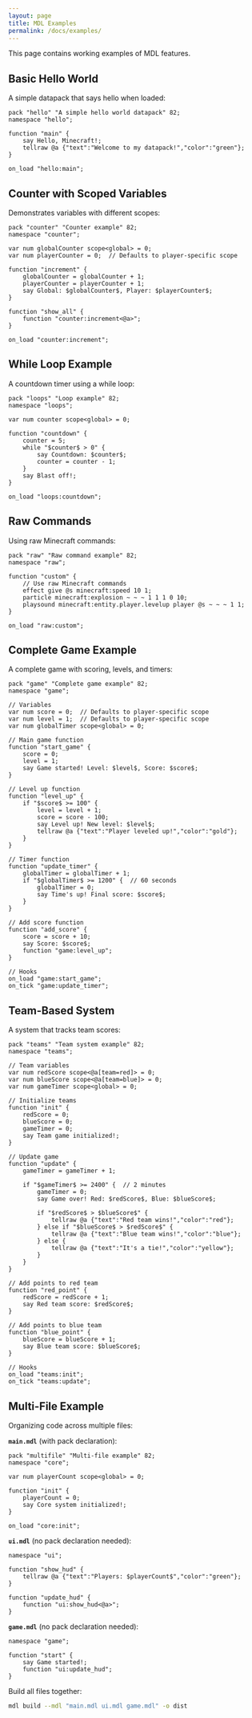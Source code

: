 ```yaml
---
layout: page
title: MDL Examples
permalink: /docs/examples/
---
```


This page contains working examples of MDL features.

## Basic Hello World

A simple datapack that says hello when loaded:

```mdl
pack "hello" "A simple hello world datapack" 82;
namespace "hello";

function "main" {
    say Hello, Minecraft!;
    tellraw @a {"text":"Welcome to my datapack!","color":"green"};
}

on_load "hello:main";
```

## Counter with Scoped Variables

Demonstrates variables with different scopes:

```mdl
pack "counter" "Counter example" 82;
namespace "counter";

var num globalCounter scope<global> = 0;
var num playerCounter = 0;  // Defaults to player-specific scope

function "increment" {
    globalCounter = globalCounter + 1;
    playerCounter = playerCounter + 1;
    say Global: $globalCounter$, Player: $playerCounter$;
}

function "show_all" {
    function "counter:increment<@a>";
}

on_load "counter:increment";
```

## While Loop Example

A countdown timer using a while loop:

```mdl
pack "loops" "Loop example" 82;
namespace "loops";

var num counter scope<global> = 0;

function "countdown" {
    counter = 5;
    while "$counter$ > 0" {
        say Countdown: $counter$;
        counter = counter - 1;
    }
    say Blast off!;
}

on_load "loops:countdown";
```

## Raw Commands

Using raw Minecraft commands:

```mdl
pack "raw" "Raw command example" 82;
namespace "raw";

function "custom" {
    // Use raw Minecraft commands
    effect give @s minecraft:speed 10 1;
    particle minecraft:explosion ~ ~ ~ 1 1 1 0 10;
    playsound minecraft:entity.player.levelup player @s ~ ~ ~ 1 1;
}

on_load "raw:custom";
```

## Complete Game Example

A complete game with scoring, levels, and timers:

```mdl
pack "game" "Complete game example" 82;
namespace "game";

// Variables
var num score = 0;  // Defaults to player-specific scope
var num level = 1;  // Defaults to player-specific scope
var num globalTimer scope<global> = 0;

// Main game function
function "start_game" {
    score = 0;
    level = 1;
    say Game started! Level: $level$, Score: $score$;
}

// Level up function
function "level_up" {
    if "$score$ >= 100" {
        level = level + 1;
        score = score - 100;
        say Level up! New level: $level$;
        tellraw @a {"text":"Player leveled up!","color":"gold"};
    }
}

// Timer function
function "update_timer" {
    globalTimer = globalTimer + 1;
    if "$globalTimer$ >= 1200" {  // 60 seconds
        globalTimer = 0;
        say Time's up! Final score: $score$;
    }
}

// Add score function
function "add_score" {
    score = score + 10;
    say Score: $score$;
    function "game:level_up";
}

// Hooks
on_load "game:start_game";
on_tick "game:update_timer";
```

## Team-Based System

A system that tracks team scores:

```mdl
pack "teams" "Team system example" 82;
namespace "teams";

// Team variables
var num redScore scope<@a[team=red]> = 0;
var num blueScore scope<@a[team=blue]> = 0;
var num gameTimer scope<global> = 0;

// Initialize teams
function "init" {
    redScore = 0;
    blueScore = 0;
    gameTimer = 0;
    say Team game initialized!;
}

// Update game
function "update" {
    gameTimer = gameTimer + 1;
    
    if "$gameTimer$ >= 2400" {  // 2 minutes
        gameTimer = 0;
        say Game over! Red: $redScore$, Blue: $blueScore$;
        
        if "$redScore$ > $blueScore$" {
            tellraw @a {"text":"Red team wins!","color":"red"};
        } else if "$blueScore$ > $redScore$" {
            tellraw @a {"text":"Blue team wins!","color":"blue"};
        } else {
            tellraw @a {"text":"It's a tie!","color":"yellow"};
        }
    }
}

// Add points to red team
function "red_point" {
    redScore = redScore + 1;
    say Red team score: $redScore$;
}

// Add points to blue team
function "blue_point" {
    blueScore = blueScore + 1;
    say Blue team score: $blueScore$;
}

// Hooks
on_load "teams:init";
on_tick "teams:update";
```

## Multi-File Example

Organizing code across multiple files:

**`main.mdl`** (with pack declaration):
```mdl
pack "multifile" "Multi-file example" 82;
namespace "core";

var num playerCount scope<global> = 0;

function "init" {
    playerCount = 0;
    say Core system initialized!;
}

on_load "core:init";
```

**`ui.mdl`** (no pack declaration needed):
```mdl
namespace "ui";

function "show_hud" {
    tellraw @a {"text":"Players: $playerCount$","color":"green"};
}

function "update_hud" {
    function "ui:show_hud<@a>";
}
```

**`game.mdl`** (no pack declaration needed):
```mdl
namespace "game";

function "start" {
    say Game started!;
    function "ui:update_hud";
}
```

Build all files together:
```bash
mdl build --mdl "main.mdl ui.mdl game.mdl" -o dist
```


